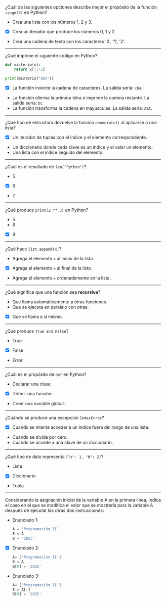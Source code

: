 ¿Cuál de las siguientes opciones describe mejor el propósito de la función `range(3)` en Python?

- Crea una lista con los números 1, 2 y 3.
- [X] Crea un iterador que produce los números 0, 1 y 2.
- Crea una cadena de texto con los caracteres '0', '1', '2'.

---

¿Qué imprime el siguiente código en Python?

```python
def misterio(x):
    return x[::-1]

print(misterio("abc"))
````

- [X] La función invierte la cadena de caracteres.
  La salida sería: `cba`.
- La función elimina la primera letra e imprime la cadena restante.
  La salida sería: `bc`.
- La función transforma la cadena en mayúsculas.
  La salida sería: `ABC`.

---

¿Qué tipo de estructura devuelve la función `enumerate()` al aplicarse a una lista?

- [X] Un iterador de tuplas con el índice y el elemento correspondiente.
- Un diccionario donde cada clave es un índice y el valor un elemento.
- Una lista con el índice seguido del elemento.

---

¿Cuál es el resultado de `len("Python")`?

- 5
- [X] 6
- 7

---

¿Qué produce `print(2 ** 3)` en Python?

- 5
- 6
- [X] 8

---

¿Qué hace `list.append(x)`?

- Agrega el elemento `x` al inicio de la lista.
- [X] Agrega el elemento `x` al final de la lista.
- Agrega el elemento `x` ordenadamente en la lista.

---

¿Qué significa que una función sea **recursiva**?

- Que llama automáticamente a otras funciones.
- Que se ejecuta en paralelo con otras.
- [X] Que se llama a sí misma.

---

¿Qué produce `True and False`?

- True
- [X] False
- Error

---

¿Cuál es el propósito de `def` en Python?

- Declarar una clase.
- [X] Definir una función.
- Crear una variable global.

---

¿Cuándo se produce una excepción `IndexError`?

- [X] Cuando se intenta acceder a un índice fuera del rango de una lista.
- Cuando se divide por cero.
- Cuando se accede a una clave de un diccionario.

---

¿Qué tipo de dato representa `{"a": 1, "b": 2}`?

- Lista
- [X] Diccionario
- Tupla

---

Considerando la asignación inicial de la variable A en la primera línea, indica el caso en el que se modifica el valor que se mostraría para la variable A después de ejecutar las otras dos instrucciones:

- Enunciado 1:
    ```python
    A = 'Programación II'
    B = A
    B = '2025'
    ```
- [X] Enunciado 2:
    ```python
    A= ['Programación II']
    B = A
    B[0] = '2025'
    ```
- Enunciado 3:
    ```python
    A= ['Programación II']
    B = A[:]
    B[0] = '2025'
    ```
